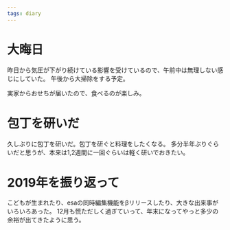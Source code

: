 ```yaml
---
tags: diary
---
```


# 大晦日

昨日から気圧が下がり続けている影響を受けているので、午前中は無理しない感じにしていた。
午後から大掃除をする予定。

実家からおせちが届いたので、食べるのが楽しみ。

# 包丁を研いだ

久しぶりに包丁を研いだ。包丁を研ぐと料理をしたくなる。
多分半年ぶりぐらいだと思うが、本来は1,2週間に一回ぐらいは軽く研いでおきたい。

# 2019年を振り返って

こどもが生まれたり、esaの同時編集機能をβリリースしたり、大きな出来事がいろいろあった。
12月も慌ただしく過ぎていって、年末になってやっと多少の余裕が出てきたように思う。
